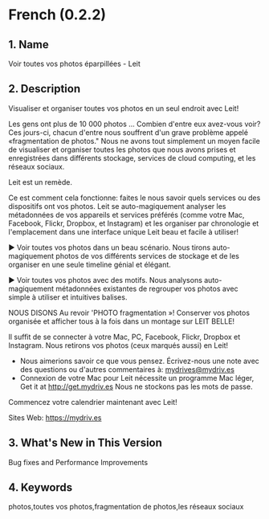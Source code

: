 French (0.2.2)
==============

## 1. Name
Voir toutes vos photos éparpillées - Leit

## 2. Description
Visualiser et organiser toutes vos photos en un seul endroit avec Leit!

Les gens ont plus de 10 000 photos ... Combien d'entre eux avez-vous voir? Ces jours-ci, chacun d'entre nous souffrent d'un grave problème appelé «fragmentation de photos." Nous ne avons tout simplement un moyen facile de visualiser et organiser toutes les photos que nous avons prises et enregistrées dans différents stockage, services de cloud computing, et les réseaux sociaux.

Leit est un remède.

Ce est comment cela fonctionne: faites le nous savoir quels services ou des dispositifs ont vos photos. Leit se auto-magiquement analyser les métadonnées de vos appareils et services préférés (comme votre Mac, Facebook, Flickr, Dropbox, et Instagram) et les organiser par chronologie et l'emplacement dans une interface unique Leit beau et facile à utiliser!

▶ Voir toutes vos photos dans un beau scénario. Nous tirons auto-magiquement photos de vos différents services de stockage et de les organiser en une seule timeline génial et élégant.

▶ Voir toutes vos photos avec des motifs. Nous analysons auto-magiquement métadonnées existantes de regrouper vos photos avec simple à utiliser et intuitives balises.

NOUS DISONS Au revoir 'PHOTO fragmentation »! Conserver vos photos organisée et afficher tous à la fois dans un montage sur LEIT BELLE!

Il suffit de se connecter à votre Mac, PC, Facebook, Flickr, Dropbox et Instagram. Nous retirons vos photos (ceux marqués aussi) en Leit!

* Nous aimerions savoir ce que vous pensez. Écrivez-nous une note avec des questions ou d'autres commentaires à: mydrives@mydriv.es
* Connexion de votre Mac pour Leit nécessite un programme Mac léger, Get it at http://get.mydriv.es Nous ne stockons pas les mots de passe.

Commencez votre calendrier maintenant avec Leit!

Sites Web: https://mydriv.es

## 3. What's New in This Version
Bug fixes and Performance Improvements

## 4. Keywords
photos,toutes vos photos,fragmentation de photos,les réseaux sociaux
